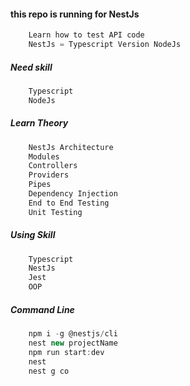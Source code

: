 #### this repo is running for NestJs
```js
    Learn how to test API code
    NestJs = Typescript Version NodeJs
```

##### Need skill

```js
    Typescript
    NodeJs
```

##### Learn Theory

```js
    NestJs Architecture
    Modules
    Controllers
    Providers
    Pipes
    Dependency Injection
    End to End Testing
    Unit Testing
```

##### Using Skill

```js
    Typescript
    NestJs
    Jest
    OOP
```

##### Command Line

```js
    npm i -g @nestjs/cli
    nest new projectName
    npm run start:dev
    nest
    nest g co
```